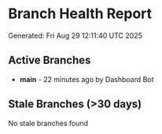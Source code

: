 # Branch Health Report
Generated: Fri Aug 29 12:11:40 UTC 2025

## Active Branches
- **main** - 22 minutes ago by Dashboard Bot

## Stale Branches (>30 days)
No stale branches found
